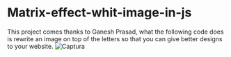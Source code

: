 # Matrix-effect-whit-image-in-js
This project comes thanks to Ganesh Prasad, what the following code does is rewrite an image on top of the letters so that you can give better designs to your website.
![Captura](https://github.com/D3C0D3-H4cK/Matrix-effect-whit-image-in-js/assets/76464758/a2e2e13a-a63b-4775-b522-10774b8fed8d)
